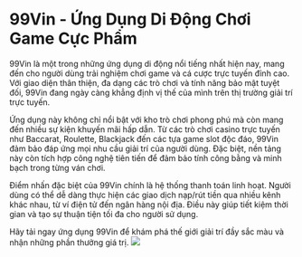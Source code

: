# 99Vin - Ứng Dụng Di Động Chơi Game Cực Phẩm

99Vin là một trong những ứng dụng di động nổi tiếng nhất hiện nay, mang đến cho người dùng trải nghiệm chơi game và cá cược trực tuyến đỉnh cao. Với giao diện thân thiện, đa dạng các trò chơi và tính năng bảo mật tuyệt đối, 99Vin đang ngày càng khẳng định vị thế của mình trên thị trường giải trí trực tuyến.

Ứng dụng này không chỉ nổi bật với kho trò chơi phong phú mà còn mang đến nhiều sự kiện khuyến mãi hấp dẫn. Từ các trò chơi casino trực tuyến như Baccarat, Roulette, Blackjack đến các tựa game slot độc đáo, 99Vin đảm bảo đáp ứng mọi nhu cầu giải trí của người dùng. Đặc biệt, nền tảng này còn tích hợp công nghệ tiên tiến để đảm bảo tính công bằng và minh bạch trong từng ván chơi.

Điểm nhấn đặc biệt của 99Vin chính là hệ thống thanh toán linh hoạt. Người dùng có thể dễ dàng thực hiện các giao dịch nạp/rút tiền qua nhiều kênh khác nhau, từ ví điện tử đến ngân hàng nội địa. Điều này giúp tiết kiệm thời gian và tạo sự thuận tiện tối đa cho người sử dụng.

Hãy tải ngay ứng dụng 99Vin để khám phá thế giới giải trí đầy sắc màu và nhận những phần thưởng giá trị. [![](https://github.com/user-attachments/assets/bd51ea9f-0666-407b-a7a7-98ead6de688c)](https://www.99vin.app)